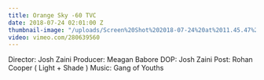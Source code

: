 ```yaml
---
title: Orange Sky -60 TVC
date: 2018-07-24 02:01:00 Z
thumbnail-image: "/uploads/Screen%20Shot%202018-07-24%20at%2011.45.47%20am-89da65.png"
video: vimeo.com/280639560
---
```


Director: Josh Zaini
Producer: Meagan Babore
DOP: Josh Zaini
Post: Rohan Cooper ( Light + Shade )
Music: Gang of Youths
